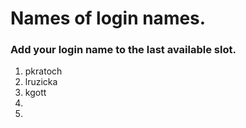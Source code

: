 # Names of login names.

### Add your login name to the last available slot.

1. pkratoch
2. lruzicka
3. kgott
4.
5.
